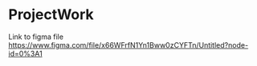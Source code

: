 # ProjectWork
Link to figma file
https://www.figma.com/file/x66WFrfN1Yn1Bww0zCYFTn/Untitled?node-id=0%3A1
